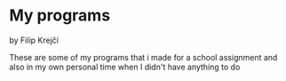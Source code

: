 # My programs
by Filip Krejčí

These are some of my programs that i made for a school assignment and also in my own personal time when I didn't have anything to do
